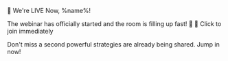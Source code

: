 🔴 We\'re LIVE Now\, %name%\!

The webinar has officially started and the room is filling up fast\! 🚀
🎥 Click to join immediately 

Don\'t miss a second powerful strategies are already being shared\. Jump in now\!